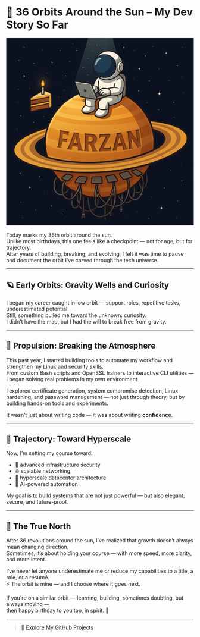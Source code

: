 # 🎂 36 Orbits Around the Sun – My Dev Story So Far


<p align="center">
  <img src="assets/me.png" alt="Farzan in Orbit" width="600"/>
</p>


Today marks my 36th orbit around the sun.  
Unlike most birthdays, this one feels like a checkpoint — not for age, but for trajectory.  
After years of building, breaking, and evolving, I felt it was time to pause and document the orbit I’ve carved through the tech universe.

---

## 🪐 Early Orbits: Gravity Wells and Curiosity

I began my career caught in low orbit — support roles, repetitive tasks, underestimated potential.  
Still, something pulled me toward the unknown: curiosity.  
I didn’t have the map, but I had the will to break free from gravity.

---

## 🚀 Propulsion: Breaking the Atmosphere

This past year, I started building tools to automate my workflow and strengthen my Linux and security skills.  
From custom Bash scripts and OpenSSL trainers to interactive CLI utilities — I began solving real problems in my own environment.

I explored certificate generation, system compromise detection, Linux hardening, and password management — not just through theory, but by building hands-on tools and experiments.

It wasn’t just about writing code — it was about writing **confidence**.

---

## 🌌 Trajectory: Toward Hyperscale

Now, I’m setting my course toward:  
- 🔐 advanced infrastructure security  
- 🌐 scalable networking  
- 🏢 hyperscale datacenter architecture  
- 🤖 AI-powered automation  

My goal is to build systems that are not just powerful — but also elegant, secure, and future-proof.

---

## 🧭 The True North

After 36 revolutions around the sun, I’ve realized that growth doesn’t always mean changing direction.  
Sometimes, it’s about holding your course — with more speed, more clarity, and more intent.

I’ve never let anyone underestimate me or reduce my capabilities to a title, a role, or a résumé.  
⚡ The orbit is mine — and I choose where it goes next.

If you're on a similar orbit — learning, building, sometimes doubting, but always moving —  
then happy birthday to you too, in spirit. 🎉

---

> 🌟 [Explore My GitHub Projects](https://github.com/farzan-dev13)

